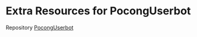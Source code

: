 # Extra Resources for PocongUserbot
Repository [PocongUserbot](https://github.com/poocong/PocongUserbot)
